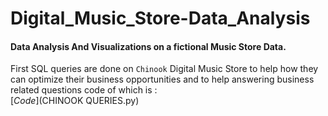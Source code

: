 # Digital_Music_Store-Data_Analysis
#### Data Analysis And Visualizations on a fictional Music Store Data.

First SQL queries are done on `Chinook` Digital Music Store 
to help how they can optimize their business opportunities and 
to help answering business related questions code of which is :    
  [_Code_](CHINOOK QUERIES.py)


